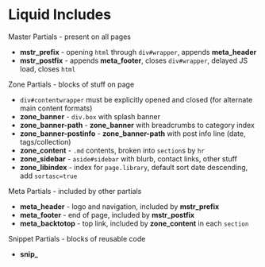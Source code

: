 # Liquid Includes

Master Partials - present on all pages
 - **mstr_prefix** - opening `html` through `div#wrapper`, appends **meta_header**
 - **mstr_postfix** - appends **meta_footer**, closes `div#wrapper`, delayed JS load, closes `html`
 
Zone Partials - blocks of stuff on page
 - `div#contentwrapper` must be explicitly opened and closed (for alternate main content formats)
 - **zone_banner** - `div.box` with splash banner
 - **zone_banner-path** - **zone_banner** with breadcrumbs to category index
 - **zone_banner-postinfo** - **zone_banner-path** with post info line (date, tags/collection)
 - **zone_content** - `.md` contents, broken into `section`s by `hr`
 - **zone_sidebar** - `aside#sidebar` with blurb, contact links, other stuff
 - **zone_libindex** - index for `page.library`, default sort date descending, add `sortasc=true`

Meta Partials - included by other partials
 - **meta_header** - logo and navigation, included by **mstr_prefix**
 - **meta_footer** - end of page, included by **mstr_postfix**
 - **meta_backtotop** - top link, included by **zone_content** in each `section`

Snippet Partials - blocks of reusable code
 - **snip_**
